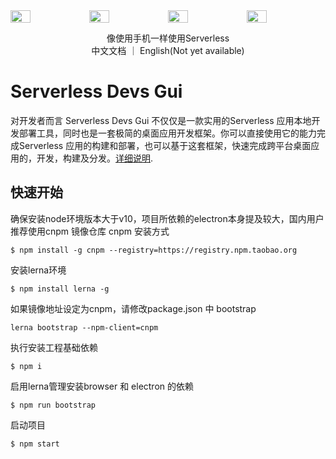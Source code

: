 
<div><a href="https://www.serverless-devs.com/#/home"  target="_blank" style="display:flex"> <img src="https://images.serverlessfans.com/devs-github/app1.jpg" width="25%"/> <img src="https://images.serverlessfans.com/devs-github/app2.jpg" width="25%"/> <img src="https://images.serverlessfans.com/devs-github/app3.jpg" width="25%"/> <img src="https://images.serverlessfans.com/devs-github/app4.jpg" width="25%"/> </a></div>


<p align="center">
  <span>像使用手机一样使用Serverless</span><br>
  <span>中文文档 ｜ English(Not yet available)</span>
</p>

# Serverless Devs Gui
对开发者而言 Serverless Devs Gui 不仅仅是一款实用的Serverless 应用本地开发部署工具，同时也是一套极简的桌面应用开发框架。你可以直接使用它的能力完成Serverless 应用的构建和部署，也可以基于这套框架，快速完成跨平台桌面应用的，开发，构建及分发。[详细说明](docs/detail.md).


## 快速开始
确保安装node环境版本大于v10，项目所依赖的electron本身提及较大，国内用户推荐使用cnpm 镜像仓库
cnpm 安装方式
```
$ npm install -g cnpm --registry=https://registry.npm.taobao.org
```
安装lerna环境

```
$ npm install lerna -g
```
如果镜像地址设定为cnpm，请修改package.json 中 bootstrap
```
lerna bootstrap --npm-client=cnpm
```
执行安装工程基础依赖
```
$ npm i
```
启用lerna管理安装browser 和 electron 的依赖
```
$ npm run bootstrap
```
启动项目
```
$ npm start
```
